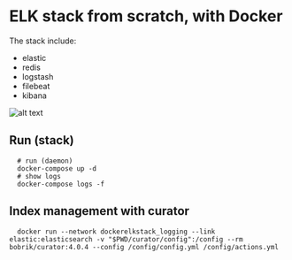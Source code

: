 ELK stack from scratch, with Docker
===================================

The stack include:

- elastic
- redis
- logstash
- filebeat
- kibana

![alt text](https://github.com/AnyVisionltd/devops/blob/master/better_tomorrow/docker/compose/managment/elk/elk%20stask%20(1).jpg)


## Run (stack)
```
  # run (daemon)
  docker-compose up -d
  # show logs
  docker-compose logs -f
```

## Index management with curator
```
  docker run --network dockerelkstack_logging --link elastic:elasticsearch -v "$PWD/curator/config":/config --rm bobrik/curator:4.0.4 --config /config/config.yml /config/actions.yml
```
